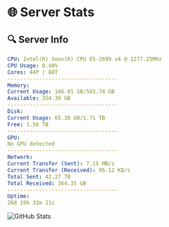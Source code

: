 # 🌐 Server Stats
## 🔍 Server Info
```yaml
CPU: Intel(R) Xeon(R) CPU E5-2699 v4 @ 1277.25MHz
CPU Usage: 0.40%
Cores: 44P | 88T
-----------------------------------
Memory:
Current Usage: 146.01 GB/503.74 GB
Available: 354.30 GB
-----------------------------------
Disk:
Current Usage: 65.38 GB/1.71 TB
Free: 1.56 TB
-----------------------------------
GPU:
No GPU detected
-----------------------------------
Network:
Current Transfer (Sent): 7.15 MB/s
Current Transfer (Received): 95.12 KB/s
Total Sent: 42.27 TB
Total Received: 364.35 GB
-----------------------------------
Uptime:
26d 19h 32m 21s
```
![GitHub Stats](https://img.shields.io/badge/Updated-2025-04-03_16:55:10-blue)